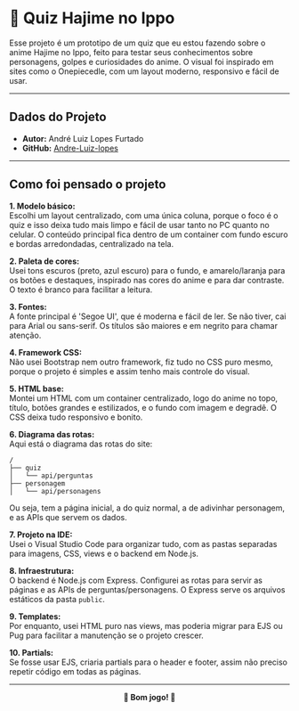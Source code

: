 # 🥊 Quiz Hajime no Ippo

Esse projeto é um prototipo de um quiz que eu estou fazendo sobre o anime Hajime no Ippo, feito para testar seus conhecimentos sobre personagens, golpes e curiosidades do anime. O visual foi inspirado em sites como o Onepiecedle, com um layout moderno, responsivo e fácil de usar.

---

## Dados do Projeto

- **Autor:** André Luiz Lopes Furtado   
- **GitHub:** [Andre-Luiz-lopes](https://github.com/Andre-Luiz-lopes)

---

## Como foi pensado o projeto

**1. Modelo básico:**  
Escolhi um layout centralizado, com uma única coluna, porque o foco é o quiz e isso deixa tudo mais limpo e fácil de usar tanto no PC quanto no celular. O conteúdo principal fica dentro de um container com fundo escuro e bordas arredondadas, centralizado na tela.

**2. Paleta de cores:**  
Usei tons escuros (preto, azul escuro) para o fundo, e amarelo/laranja para os botões e destaques, inspirado nas cores do anime e para dar contraste. O texto é branco para facilitar a leitura.

**3. Fontes:**  
A fonte principal é 'Segoe UI', que é moderna e fácil de ler. Se não tiver, cai para Arial ou sans-serif. Os títulos são maiores e em negrito para chamar atenção.

**4. Framework CSS:**  
Não usei Bootstrap nem outro framework, fiz tudo no CSS puro mesmo, porque o projeto é simples e assim tenho mais controle do visual.

**5. HTML base:**  
Montei um HTML com um container centralizado, logo do anime no topo, título, botões grandes e estilizados, e o fundo com imagem e degradê. O CSS deixa tudo responsivo e bonito.

**6. Diagrama das rotas:**  
Aqui está o diagrama das rotas do site:
```
/
├── quiz
│   └── api/perguntas
├── personagem
│   └── api/personagens
```
Ou seja, tem a página inicial, a do quiz normal, a de adivinhar personagem, e as APIs que servem os dados.

**7. Projeto na IDE:**  
Usei o Visual Studio Code para organizar tudo, com as pastas separadas para imagens, CSS, views e o backend em Node.js.

**8. Infraestrutura:**  
O backend é Node.js com Express. Configurei as rotas para servir as páginas e as APIs de perguntas/personagens. O Express serve os arquivos estáticos da pasta `public`.

**9. Templates:**  
Por enquanto, usei HTML puro nas views, mas poderia migrar para EJS ou Pug para facilitar a manutenção se o projeto crescer.

**10. Partials:**  
Se fosse usar EJS, criaria partials para o header e footer, assim não preciso repetir código em todas as páginas.

---

<div align="center">
  <b>🥊 Bom jogo! 🥊</b>
</div>
